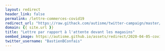 ```yaml
---
layout: redirect
header_link: false
permalink: /lettre-commerces-covid19
redirect_url: "https://raw.githack.com/autisme/twitter-campaign/master/covid-19/commerces/lettre-commerces.pdf"
domain: {{ site.url }}
title: "Lettre par rapport à l'attente devant les magasins"
oembed_image: https://autisme.github.io/assets/redirect/2020-04-05-covid-letter.jpg
twitter_username: "BastienBConfais"
---
```


